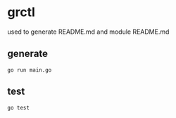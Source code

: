 # grctl

used to generate README.md and module README.md

## generate

```shell
go run main.go
```

## test

```shell
go test
```
